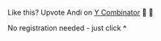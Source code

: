 Like this? Upvote Andi on [Y Combinator](https://www.ycombinator.com/launches/JC8-andi-making-search-fun-factual-and-interesting) 🤗 🙏

No registration needed - just click **^**

